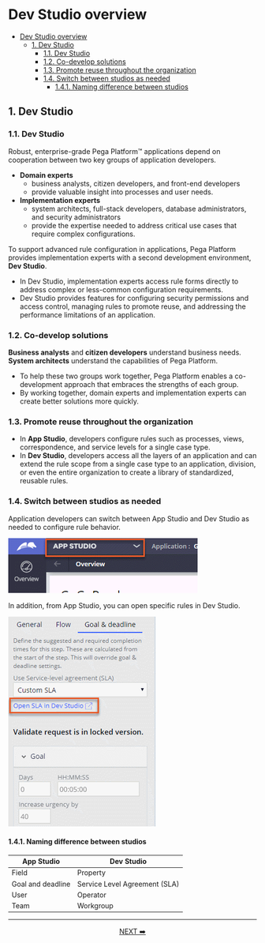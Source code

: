 # Dev Studio overview

- [Dev Studio overview](#dev-studio-overview)
    - [1. Dev Studio](#1-dev-studio)
        - [1.1. Dev Studio](#11-dev-studio)
        - [1.2. Co-develop solutions](#12-co-develop-solutions)
        - [1.3. Promote reuse throughout the organization](#13-promote-reuse-throughout-the-organization)
        - [1.4. Switch between studios as needed](#14-switch-between-studios-as-needed)
            - [1.4.1. Naming difference between studios](#141-naming-difference-between-studios)

## 1. Dev Studio

### 1.1. Dev Studio

Robust, enterprise-grade Pega Platform™ applications depend on cooperation between two key groups of application developers. 

- **Domain experts**
    - business analysts, citizen developers, and front-end developers
    - provide valuable insight into processes and user needs.
- **Implementation experts**
    - system architects, full-stack developers, database administrators, and security administrators
    - provide the expertise needed to address critical use cases that require complex configurations.

To support advanced rule configuration in applications, Pega Platform provides implementation experts with a second development environment, **Dev Studio**.

- In Dev Studio, implementation experts access rule forms directly to address complex or less-common configuration requirements.
- Dev Studio provides features for configuring security permissions and access control, managing rules to promote reuse, and addressing the performance limitations of an application.

### 1.2. Co-develop solutions

**Business analysts** and **citizen developers** understand business needs. **System architects** understand the capabilities of Pega Platform.

- To help these two groups work together, Pega Platform enables a co-development approach that embraces the strengths of each group.
-  By working together, domain experts and implementation experts can create better solutions more quickly.

### 1.3. Promote reuse throughout the organization

- In **App Studio**, developers configure rules such as processes, views, correspondence, and service levels for a single case type.
- In **Dev Studio**, developers access all the layers of an application and can extend the rule scope from a single case type to an application, division, or even the entire organization to create a library of standardized, reusable rules. 

### 1.4. Switch between studios as needed

Application developers can switch between App Studio and Dev Studio as needed to configure rule behavior.

![](../resources/dev-studio-change.png)

In addition, from App Studio, you can open specific rules in Dev Studio.

![](../resources/dev-studio-specific.png)

#### 1.4.1. Naming difference between studios

| App Studio        | Dev Studio                    |
| ----------------- | ----------------------------- |
| Field             | Property                      |
| Goal and deadline | Service Level Agreement (SLA) |
| User              | Operator                      |
| Team              | Workgroup                     |

---
<p align=center>
    <a href="[3.2] Creating a rule.md">NEXT ➡️</a>
</p>
